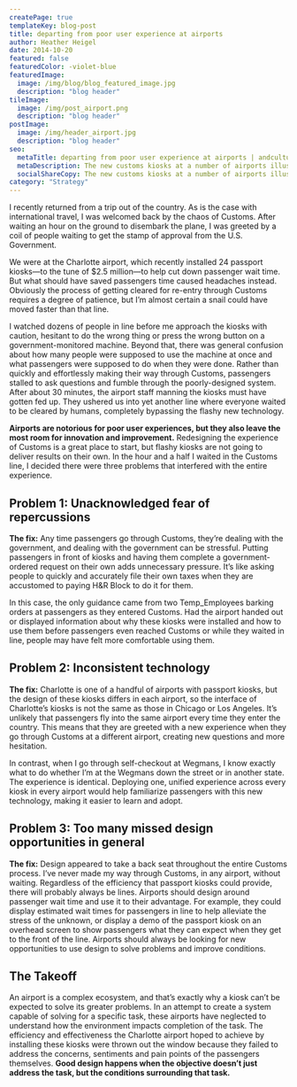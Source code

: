 ```yaml
---
createPage: true
templateKey: blog-post
title: departing from poor user experience at airports
author: Heather Heigel
date: 2014-10-20
featured: false
featuredColor: -violet-blue
featuredImage:
  image: /img/blog/blog_featured_image.jpg
  description: "blog header"
tileImage:
  image: /img/post_airport.png
  description: "blog header"
postImage:
  image: /img/header_airport.jpg
  description: "blog header"
seo:
  metaTitle: departing from poor user experience at airports | andculture
  metaDescription: The new customs kiosks at a number of airports illustrate that both the task and conditions must be considered in order for good user experience to result.
  socialShareCopy: The new customs kiosks at a number of airports illustrate that both the task and conditions must be considered in order for good user experience to result.
category: "Strategy"
---
```

I recently returned from a trip out of the country. As is the case with international travel, I was welcomed back by the chaos of Customs. After waiting an hour on the ground to disembark the plane, I was greeted by a coil of people waiting to get the stamp of approval from the U.S. Government.

We were at the Charlotte airport, which recently installed 24 passport kiosks—to the tune of $2.5 million—to help cut down passenger wait time. But what should have saved passengers time caused headaches instead. Obviously the process of getting cleared for re-entry through Customs requires a degree of patience, but I’m almost certain a snail could have moved faster than that line.

I watched dozens of people in line before me approach the kiosks with caution, hesitant to do the wrong thing or press the wrong button on a government-monitored machine. Beyond that, there was general confusion about how many people were supposed to use the machine at once and what passengers were supposed to do when they were done. Rather than quickly and effortlessly making their way through Customs, passengers stalled to ask questions and fumble through the poorly-designed system. After about 30 minutes, the airport staff manning the kiosks must have gotten fed up. They ushered us into yet another line where everyone waited to be cleared by humans, completely bypassing the flashy new technology.

**Airports are notorious for poor user experiences, but they also leave the most room for innovation and improvement.** Redesigning the experience of Customs is a great place to start, but flashy kiosks are not going to deliver results on their own. In the hour and a half I waited in the Customs line, I decided there were three problems that interfered with the entire experience.

## Problem 1: Unacknowledged fear of repercussions
**The fix:** Any time passengers go through Customs, they’re dealing with the government, and dealing with the government can be stressful. Putting passengers in front of kiosks and having them complete a government-ordered request on their own adds unnecessary pressure. It’s like asking people to quickly and accurately file their own taxes when they are accustomed to paying H&R Block to do it for them.

In this case, the only guidance came from two Temp_Employees barking orders at passengers as they entered Customs. Had the airport handed out or displayed information about why these kiosks were installed and how to use them before passengers even reached Customs or while they waited in line, people may have felt more comfortable using them.

## Problem 2: Inconsistent technology
**The fix:** Charlotte is one of a handful of airports with passport kiosks, but the design of these kiosks differs in each airport, so the interface of Charlotte’s kiosks is not the same as those in Chicago or Los Angeles. It’s unlikely that passengers fly into the same airport every time they enter the country. This means that they are greeted with a new experience when they go through Customs at a different airport, creating new questions and more hesitation.

In contrast, when I go through self-checkout at Wegmans, I know exactly what to do whether I’m at the Wegmans down the street or in another state. The experience is identical. Deploying one, unified experience across every kiosk in every airport would help familiarize passengers with this new technology, making it easier to learn and adopt.

## Problem 3: Too many missed design opportunities in general
**The fix:** Design appeared to take a back seat throughout the entire Customs process. I’ve never made my way through Customs, in any airport, without waiting. Regardless of the efficiency that passport kiosks could provide, there will probably always be lines. Airports should design around passenger wait time and use it to their advantage. For example, they could display estimated wait times for passengers in line to help alleviate the stress of the unknown, or display a demo of the passport kiosk on an overhead screen to show passengers what they can expect when they get to the front of the line. Airports should always be looking for new opportunities to use design to solve problems and improve conditions.

## The Takeoff
An airport is a complex ecosystem, and that’s exactly why a kiosk can’t be expected to solve its greater problems. In an attempt to create a system capable of solving for a specific task, these airports have neglected to understand how the environment impacts completion of the task. The efficiency and effectiveness the Charlotte airport hoped to achieve by installing these kiosks were thrown out the window because they failed to address the concerns, sentiments and pain points of the passengers themselves. **Good design happens when the objective doesn’t just address the task, but the conditions surrounding that task.**